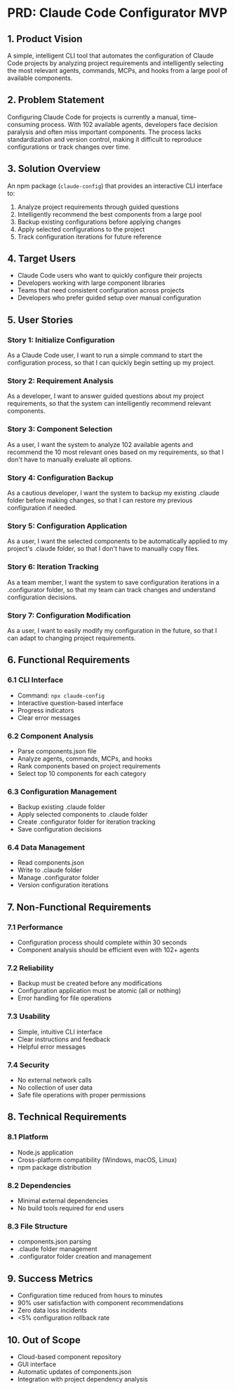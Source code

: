 # PRD: Claude Code Configurator MVP

## 1. Product Vision
A simple, intelligent CLI tool that automates the configuration of Claude Code projects by analyzing project requirements and intelligently selecting the most relevant agents, commands, MCPs, and hooks from a large pool of available components.

## 2. Problem Statement
Configuring Claude Code for projects is currently a manual, time-consuming process. With 102 available agents, developers face decision paralysis and often miss important components. The process lacks standardization and version control, making it difficult to reproduce configurations or track changes over time.

## 3. Solution Overview
An npm package (`claude-config`) that provides an interactive CLI interface to:
1. Analyze project requirements through guided questions
2. Intelligently recommend the best components from a large pool
3. Backup existing configurations before applying changes
4. Apply selected configurations to the project
5. Track configuration iterations for future reference

## 4. Target Users
- Claude Code users who want to quickly configure their projects
- Developers working with large component libraries
- Teams that need consistent configuration across projects
- Developers who prefer guided setup over manual configuration

## 5. User Stories

### Story 1: Initialize Configuration
As a Claude Code user, I want to run a simple command to start the configuration process, so that I can quickly begin setting up my project.

### Story 2: Requirement Analysis
As a developer, I want to answer guided questions about my project requirements, so that the system can intelligently recommend relevant components.

### Story 3: Component Selection
As a user, I want the system to analyze 102 available agents and recommend the 10 most relevant ones based on my requirements, so that I don't have to manually evaluate all options.

### Story 4: Configuration Backup
As a cautious developer, I want the system to backup my existing .claude folder before making changes, so that I can restore my previous configuration if needed.

### Story 5: Configuration Application
As a user, I want the selected components to be automatically applied to my project's .claude folder, so that I don't have to manually copy files.

### Story 6: Iteration Tracking
As a team member, I want the system to save configuration iterations in a .configurator folder, so that my team can track changes and understand configuration decisions.

### Story 7: Configuration Modification
As a user, I want to easily modify my configuration in the future, so that I can adapt to changing project requirements.

## 6. Functional Requirements

### 6.1 CLI Interface
- Command: `npx claude-config`
- Interactive question-based interface
- Progress indicators
- Clear error messages

### 6.2 Component Analysis
- Parse components.json file
- Analyze agents, commands, MCPs, and hooks
- Rank components based on project requirements
- Select top 10 components for each category

### 6.3 Configuration Management
- Backup existing .claude folder
- Apply selected components to .claude folder
- Create .configurator folder for iteration tracking
- Save configuration decisions

### 6.4 Data Management
- Read components.json
- Write to .claude folder
- Manage .configurator folder
- Version configuration iterations

## 7. Non-Functional Requirements

### 7.1 Performance
- Configuration process should complete within 30 seconds
- Component analysis should be efficient even with 102+ agents

### 7.2 Reliability
- Backup must be created before any modifications
- Configuration application must be atomic (all or nothing)
- Error handling for file operations

### 7.3 Usability
- Simple, intuitive CLI interface
- Clear instructions and feedback
- Helpful error messages

### 7.4 Security
- No external network calls
- No collection of user data
- Safe file operations with proper permissions

## 8. Technical Requirements

### 8.1 Platform
- Node.js application
- Cross-platform compatibility (Windows, macOS, Linux)
- npm package distribution

### 8.2 Dependencies
- Minimal external dependencies
- No build tools required for end users

### 8.3 File Structure
- components.json parsing
- .claude folder management
- .configurator folder creation and management

## 9. Success Metrics
- Configuration time reduced from hours to minutes
- 90% user satisfaction with component recommendations
- Zero data loss incidents
- <5% configuration rollback rate

## 10. Out of Scope
- Cloud-based component repository
- GUI interface
- Automatic updates of components.json
- Integration with project dependency analysis